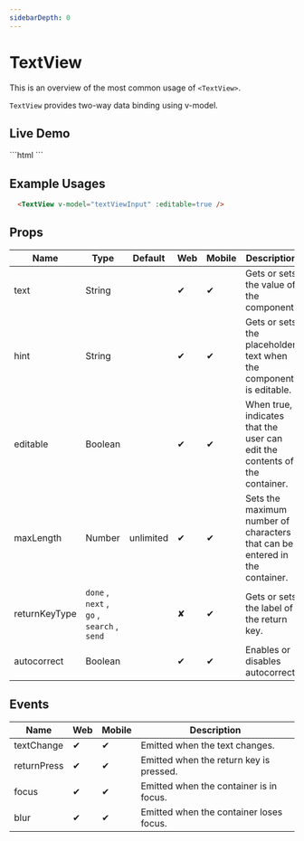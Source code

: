 ```yaml
---
sidebarDepth: 0
---
```


# TextView

This is an overview of the most common usage of `<TextView>`.

`TextView` provides two-way data binding using v-model.


## Live Demo

<DocExampleBox codeBox="https://codesandbox.io/s/w61lryop88?module=%2Fsrc%2FApp.vue">
```html
<TextView text="Multi\nLine\nText" />
```
<TextViewDoc />
</DocExampleBox>

## Example Usages

```html
  <TextView v-model="textViewInput" :editable=true />
```

## Props

| Name | Type | Default | Web | Mobile | Description |
| --- | --- | --- | --- | --- | --- |
| text | String | | ✔ | ✔ | Gets or sets the value of the component. |
| hint | String | | ✔ | ✔ | Gets or sets the placeholder text when the component is editable. |
| editable | Boolean | | ✔ | ✔ | When true, indicates that the user can edit the contents of the container. |
| maxLength | Number | unlimited | ✔ | ✔ | Sets the maximum number of characters that can be entered in the container. |
| returnKeyType | `done` , `next` , `go` , `search` , `send` | | ✘ | ✔ | Gets or sets the label of the return key. |
| autocorrect | Boolean | | ✔ | ✔ | Enables or disables autocorrect. |

## Events

| Name | Web | Mobile | Description |
| --- | --- | --- | --- |
| textChange | ✔ | ✔ | Emitted when the text changes. |
| returnPress | ✔ | ✔ | Emitted when the return key is pressed. |
| focus | ✔ | ✔ | Emitted when the container is in focus. |
| blur | ✔ | ✔ | Emitted when the container loses focus. |
